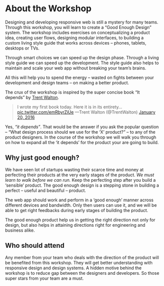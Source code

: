 # About the Workshop

Designing and developing responsive web is still a mystery for many teams. Through this workshop, you will learn to create a “Good Enough Design” system. The workshop includes exercises on conceptualizing a product idea, creating user flows, designing modular interfaces, to building a custom living style guide that works across devices – phones, tablets, desktops or TVs.

Through smart choices we can speed up the design phase. Through a living style guide we can speed up the development. The style guide also helps to maintain and scale your web app without breaking your team’s brains.

All this will help you to spend the energy – wasted on fights between your development and design teams – on making a better product.

The crux of the workshop is inspired by the super concise book “It depends” by [Trent Walton](https://twitter.com/trentwalton).

> I wrote my first book today. Here it is in its entirety… [pic.twitter.com/emRbyrZiUe](https://twitter.com/TrentWalton/status/689831145039495172)
> —Trent Walton \(@TrentWalton\) [January 20, 2016](https://twitter.com/TrentWalton/status/689831145039495172)

Yes, _“it depends”_. That would be the answer if you ask the popular question – “What design process should we use for the ‘X’ product?” – to any of the product designers. In the course of the workshop we will walk you through on how to expand all the ‘it depends’ for the product your are going to build.

## Why just good enough?

We have seen lot of startups wasting their scarce time and money at perfecting their products at the very early stages of the product. _We must learn to walk before we can run._ Keep the perfecting step after you build a ‘sensible’ product. The good enough design is a stepping stone in building a perfect – useful and beautiful – product.

The web app should work and perform in a ‘good enough’ manner across different devices and bandwidth. Only then users can use it, and we will be able to get right feedbacks during early stages of building the product.

The good enough product help us in getting the right direction not only for design, but also helps in attaining directions right for engineering and business alike.


## Who should attend

Any member from your team who deals with the direction of the product will be benefited from this workshop. They will get better understanding with responsive design and design systems. A hidden motive behind the workshop is to reduce gap between the designers and developers. So those super stars from your team are a must.
